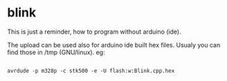 # blink

This is just a reminder, how to program without arduino (ide).

The upload can be used also for arduino ide built hex files. Usualy you can find those
in /tmp (GNU/linux). eg:

```shell

avrdude -p m328p -c stk500 -e -U flash:w:Blink.cpp.hex
```

